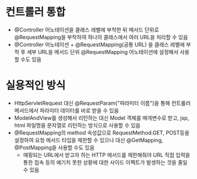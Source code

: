 # 컨트롤러 통합
- @Controller 어노테이션을 클래스 레벨에 부착한 뒤 메서드 단위로 @RequestMapping을 부착하여 하나의 클래스에서 여러 URL을 처리할 수 있음
- @Controller 어노테이션 + @RequestMapping(공통 URL) 을 클래스 레벨에 부착 후 세부 URL을 메서드 단위 @RequestMapping 어노테이션에 설정해서 사용할 수도 있음

# 실용적인 방식
- HttpServletRequest 대신 @RequestParam("파라미터 이름")을 통해 컨트롤러 메서드에서 파라미터 데이터를 바로 받을 수 있음
- ModelAndView를 생성해서 리턴하는 대신 Model 객체를 매개변수로 받고, jsp, html 파일명을 문자열로 리턴하는 방식으로 사용할 수 있음
- @RequestMapping의 method 속성값으로 RequestMethod.GET, POST등을 설정하여 요청 메서드 타입을 제한할 수 있으나 대신 @GetMapping, @PostMapping을 사용할 수도 있음
  - 매핑되는 URL에서 받고자 하는 HTTP 메서드를 제한해줘야 URL 직접 입력을 통한 접속 등의 예기치 못한 상황에 대한 사이드 이펙트가 발생하는 것을 줄일 수 있음